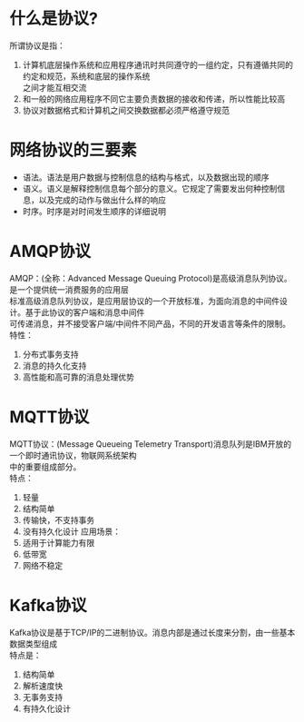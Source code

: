 # 什么是协议?
所谓协议是指：
1. 计算机底层操作系统和应用程序通讯时共同遵守的一组约定，只有遵循共同的约定和规范，系统和底层的操作系统  
之间才能互相交流  
2. 和一般的网络应用程序不同它主要负责数据的接收和传递，所以性能比较高  
3. 协议对数据格式和计算机之间交换数据都必须严格遵守规范

# 网络协议的三要素
- 语法。语法是用户数据与控制信息的结构与格式，以及数据出现的顺序
- 语义。语义是解释控制信息每个部分的意义。它规定了需要发出何种控制信息，以及完成的动作与做出什么样的响应
- 时序。时序是对时间发生顺序的详细说明

# AMQP协议
AMQP：(全称：Advanced Message Queuing Protocol)是高级消息队列协议。是一个提供统一消费服务的应用层  
标准高级消息队列协议，是应用层协议的一个开放标准，为面向消息的中间件设计。基于此协议的客户端和消息中间件  
可传递消息，并不接受客户端/中间件不同产品，不同的开发语言等条件的限制。  
特性：  
1. 分布式事务支持
2. 消息的持久化支持
3. 高性能和高可靠的消息处理优势

# MQTT协议
MQTT协议：(Message Queueing Telemetry Transport)消息队列是IBM开放的一个即时通讯协议，物联网系统架构  
中的重要组成部分。  
特点：  
1. 轻量
2. 结构简单
3. 传输快，不支持事务
4. 没有持久化设计
应用场景：  
1. 适用于计算能力有限
2. 低带宽
3. 网络不稳定

# Kafka协议
Kafka协议是基于TCP/IP的二进制协议。消息内部是通过长度来分割，由一些基本数据类型组成  
特点是：  
1. 结构简单
2. 解析速度快
3. 无事务支持
4. 有持久化设计
